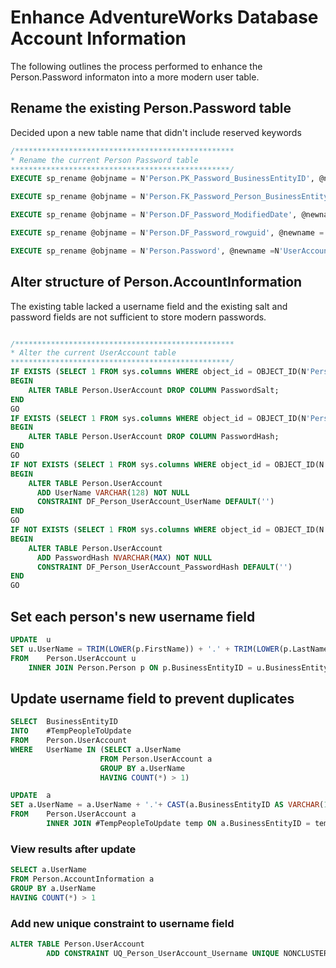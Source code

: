 
# Enhance AdventureWorks Database Account Information 

The following outlines the process performed to enhance the Person.Password informaton into a more modern user table.

## Rename the existing Person.Password table

Decided upon a new table name that didn't include reserved keywords

```sql
/*************************************************
* Rename the current Person Password table
*************************************************/
EXECUTE sp_rename @objname = N'Person.PK_Password_BusinessEntityID', @newname = N'Person.PK_UserAccount_BusinessEntityID'

EXECUTE sp_rename @objname = N'Person.FK_Password_Person_BusinessEntityID', @newname = N'Person.FK_UserAccount_BusinessEntityID'

EXECUTE sp_rename @objname = N'Person.DF_Password_ModifiedDate', @newname = N'Person.DF_UserAccount_ModifiedDate'

EXECUTE sp_rename @objname = N'Person.DF_Password_rowguid', @newname = N'Person.DF_UserAccount_rowguid'

EXECUTE sp_rename @objname = N'Person.Password', @newname =N'UserAccount'


```

## Alter structure of Person.AccountInformation 

The existing table lacked a username field and the existing salt and password fields are not sufficient to store modern passwords.

```sql

/*************************************************
* Alter the current UserAccount table
*************************************************/
IF EXISTS (SELECT 1 FROM sys.columns WHERE object_id = OBJECT_ID(N'Person.UserAccount') AND name = 'PasswordSalt')
BEGIN
	ALTER TABLE Person.UserAccount DROP COLUMN PasswordSalt;
END
GO
IF EXISTS (SELECT 1 FROM sys.columns WHERE object_id = OBJECT_ID(N'Person.UserAccount') AND name = 'PasswordHash')
BEGIN
	ALTER TABLE Person.UserAccount DROP COLUMN PasswordHash;
END
GO
IF NOT EXISTS (SELECT 1 FROM sys.columns WHERE object_id = OBJECT_ID(N'Person.UserAccount') AND name = 'UserName')
BEGIN
	ALTER TABLE Person.UserAccount 
	  ADD UserName VARCHAR(128) NOT NULL
	  CONSTRAINT DF_Person_UserAccount_UserName DEFAULT('')
END
GO
IF NOT EXISTS (SELECT 1 FROM sys.columns WHERE object_id = OBJECT_ID(N'Person.PasswordHash') AND name = 'PasswordHash')
BEGIN
	ALTER TABLE Person.UserAccount 
	  ADD PasswordHash NVARCHAR(MAX) NOT NULL
	  CONSTRAINT DF_Person_UserAccount_PasswordHash DEFAULT('')
END
GO

```

## Set each person's new username field

```sql
UPDATE  u
SET	u.UserName = TRIM(LOWER(p.FirstName)) + '.' + TRIM(LOWER(p.LastName))
FROM    Person.UserAccount u
	INNER JOIN Person.Person p ON p.BusinessEntityID = u.BusinessEntityID

```

## Update username field to prevent duplicates

```sql
SELECT	BusinessEntityID
INTO	#TempPeopleToUpdate
FROM	Person.UserAccount
WHERE	UserName IN (SELECT a.UserName
					FROM Person.UserAccount a
					GROUP BY a.UserName
					HAVING COUNT(*) > 1)

UPDATE	a
SET	a.UserName = a.UserName + '.'+ CAST(a.BusinessEntityID AS VARCHAR(10))
FROM	Person.UserAccount a
		INNER JOIN #TempPeopleToUpdate temp ON a.BusinessEntityID = temp.BusinessEntityID


```

### View results after update 

```sql
SELECT a.UserName
FROM Person.AccountInformation a
GROUP BY a.UserName
HAVING COUNT(*) > 1
```

### Add new unique constraint to username field

```sql
ALTER TABLE Person.UserAccount 
		ADD CONSTRAINT UQ_Person_UserAccount_Username UNIQUE NONCLUSTERED (UserName);

```
